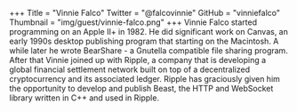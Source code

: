 +++
Title = "Vinnie Falco"
Twitter = "@falcovinnie"
GitHub = "vinniefalco"
Thumbnail = "img/guest/vinnie-falco.png"
+++
Vinnie Falco started programming on an Apple II+ in 1982. He did significant work on Canvas, an early 1990s desktop publishing program that starting on the Macintosh. A while later he wrote BearShare - a Gnutella compatible file sharing program.
After that Vinnie joined up with Ripple, a company that is developing a global financial settlement network built on top of a decentralized cryptocurrency and its associated ledger. Ripple has graciously given him the opportunity to develop and publish Beast, the HTTP and WebSocket library written in C++ and used in Ripple.